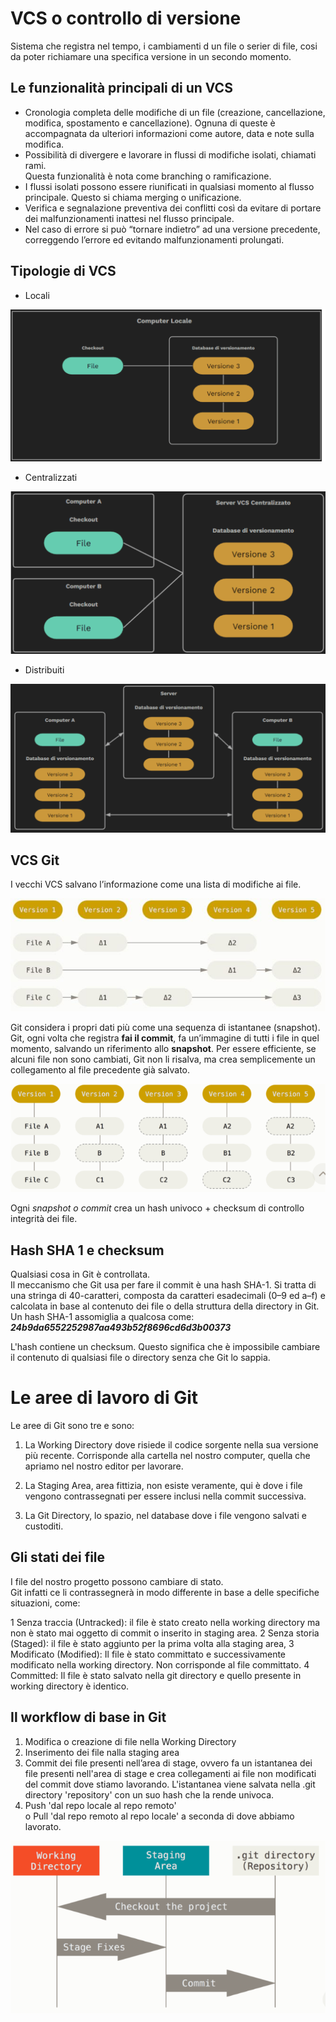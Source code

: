 # VCS o controllo di versione
Sistema che registra nel tempo, i cambiamenti d un file o serier di file, cosi da poter richiamare una specifica versione in un secondo momento.

## Le funzionalità principali di un VCS

* Cronologia completa delle modifiche di un file (creazione, cancellazione, modifica, spostamento e cancellazione). Ognuna di queste è accompagnata da ulteriori informazioni come autore, data e note sulla modifica.
* Possibilità di divergere e lavorare in flussi di modifiche isolati, chiamati rami.<br> Questa funzionalità è nota come branching o ramificazione.
* I flussi isolati possono essere riunificati in qualsiasi momento al flusso principale. Questo si chiama merging o unificazione.
* Verifica e segnalazione preventiva dei conflitti così da evitare di portare dei malfunzionamenti inattesi nel flusso principale.
* Nel caso di errore si può “tornare indietro” ad una versione precedente, correggendo l’errore ed evitando malfunzionamenti prolungati.

## Tipologie di VCS

* Locali

![alt text](Images/LVCS.PNG)

* Centralizzati

![alt text](Images/CVCS.PNG)

* Distribuiti
  
![alt text](Images/DVCS.PNG)

## VCS Git

I vecchi VCS salvano l’informazione come una lista di modifiche ai file.

![alt text](Images/VCS.JPG)

Git considera i propri dati più come una sequenza di istantanee (snapshot).
Git, ogni volta che registra **fai  il commit**,  fa un’immagine di tutti i file in quel momento, salvando un riferimento allo **snapshot**. Per essere efficiente, se alcuni file non sono cambiati, Git non li risalva, ma crea semplicemente un collegamento al file precedente già salvato.

![alt text](Images/Git.PNG)

Ogni *snapshot o commit* crea un  hash univoco + checksum di controllo integrità dei file.

## Hash SHA 1 e checksum

Qualsiasi cosa in Git è controllata.<br> Il meccanismo che Git usa per fare il commit è una hash SHA-1. Si tratta di una stringa di 40-caratteri, composta da caratteri esadecimali (0–9 ed a–f) e calcolata in base al contenuto dei file o della struttura della directory in Git.<br> Un hash SHA-1 assomiglia a qualcosa come:<br>
***24b9da6552252987aa493b52f8696cd6d3b00373***<br>

L'hash contiene un checksum. Questo significa che è impossibile cambiare il contenuto di qualsiasi file o directory senza che Git lo sappia.

# Le aree di lavoro di Git

Le aree di Git sono tre e sono:

1. La Working Directory dove risiede il codice sorgente nella sua versione più recente. Corrisponde alla cartella nel nostro computer, quella che apriamo nel nostro editor per lavorare.

2. La Staging Area, area fittizia, non esiste veramente, qui è dove i file vengono contrassegnati per essere inclusi nella commit successiva.

3. La Git Directory, lo spazio, nel database dove i file vengono salvati e custoditi.

## Gli stati dei file

I file del nostro progetto possono cambiare di stato.<br> Git infatti ce li contrassegnerà in modo differente in base a delle specifiche situazioni, come:

1  Senza traccia (Untracked): il file è stato creato nella working directory  ma non è stato mai oggetto di commit o inserito in staging area.
2 Senza storia (Staged): il file è stato aggiunto per la prima volta alla staging area, 
3 Modificato (Modified): Il file è stato  committato e successivamente modificato nella working directory. Non corrisponde al file committato.
 4 Committed: Il file è stato salvato nella git directory e quello presente in working directory è identico.
 
## Il workflow di base in Git

1. Modifica o creazione di file nella Working Directory
2. Inserimento dei file nalla staging area 
3. Commit dei file presenti  nell’area di stage, ovvero fa un istantanea dei file presenti nell'area di stage e crea collegamenti ai file non modificati del commit dove stiamo lavorando. L'istantanea viene salvata nella .git directory 'repository' con un suo hash che la rende univoca.
4. Push 'dal repo locale al repo remoto'<br> o Pull 'dal repo remoto al repo locale' a seconda di dove abbiamo lavorato.

![alt text](Images/I_tre_stati_di_Git.PNG)


